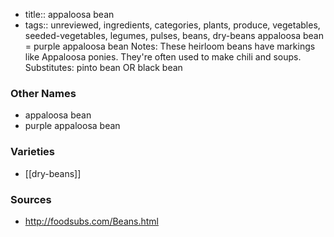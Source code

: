- title:: appaloosa bean
- tags:: unreviewed, ingredients, categories, plants, produce, vegetables, seeded-vegetables, legumes, pulses, beans, dry-beans
appaloosa bean = purple appaloosa bean Notes: These heirloom beans have markings like Appaloosa ponies. They're often used to make chili and soups. Substitutes: pinto bean OR black bean

### Other Names

* appaloosa bean
* purple appaloosa bean

### Varieties

* [[dry-beans]]

### Sources
* http://foodsubs.com/Beans.html

